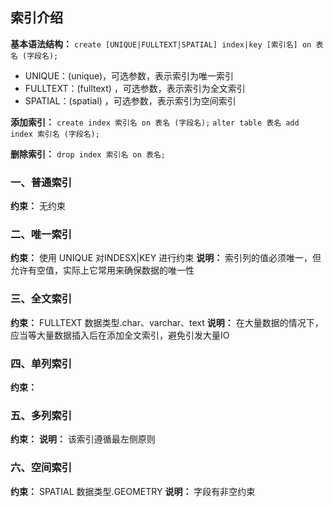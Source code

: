 ## 索引介绍
**基本语法结构：**
`create [UNIQUE|FULLTEXT|SPATIAL] index|key [索引名] on 表名 (字段名);`
- UNIQUE：(unique)，可选参数，表示索引为唯一索引
- FULLTEXT：(fulltext) ，可选参数，表示索引为全文索引
- SPATIAL：(spatial) ，可选参数，表示索引为空间索引

**添加索引：**
`create index 索引名 on 表名 (字段名);`
`alter table 表名 add index 索引名 (字段名);`

**删除索引：**
`drop index 索引名 on 表名;`

### 一、普通索引
**约束：** 无约束
### 二、唯一索引
**约束：** 使用 UNIQUE 对INDESX|KEY 进行约束
**说明：** 索引列的值必须唯一，但允许有空值，实际上它常用来确保数据的唯一性
### 三、全文索引
**约束：** FULLTEXT 数据类型.char、varchar、text
**说明：** 在大量数据的情况下，应当等大量数据插入后在添加全文索引，避免引发大量IO
### 四、单列索引
**约束：**
### 五、多列索引
**约束：**
**说明：** 该索引遵循最左侧原则
### 六、空间索引
**约束：** SPATIAL 数据类型.GEOMETRY
**说明：** 字段有非空约束